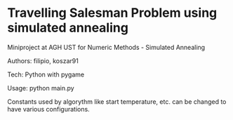 # Travelling Salesman Problem using simulated annealing
Miniproject at AGH UST for Numeric Methods - Simulated Annealing

Authors: filipio, koszar91

Tech: Python with pygame

Usage: python main.py

Constants used by algorythm like start temperature, etc. can be changed to have various configurations.
